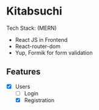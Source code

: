 # Kitabsuchi 
Tech Stack:
(MERN)
- React JS in Frontend
- React-router-dom
- Yup, Formik for form validation

## Features

- [x] Users
    - [ ] Login
    - [x] Registration
